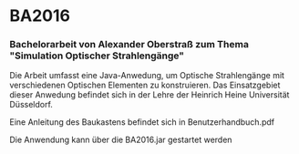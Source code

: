 # BA2016

### Bachelorarbeit von Alexander Oberstraß zum Thema "Simulation Optischer Strahlengänge"

Die Arbeit umfasst eine Java-Anwedung, um Optische Strahlengänge mit verschiedenen Optischen Elementen zu konstruieren. Das Einsatzgebiet dieser Anwedung befindet sich in der Lehre der Heinrich Heine Universität Düsseldorf.

Eine Anleitung des Baukastens befindet sich in Benutzerhandbuch.pdf

Die Anwendung kann über die BA2016.jar gestartet werden
